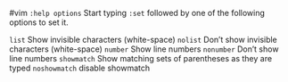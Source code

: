 #vim 
`:help options`
Start typing `:set` followed by one of the following options to set it.

`list` Show invisible characters (white-space)
`nolist` Don’t show invisible characters (white-space)
`number` Show line numbers
`nonumber` Don’t show line numbers
`showmatch` Show matching sets of parentheses as they are typed
`noshowmatch` disable showmatch